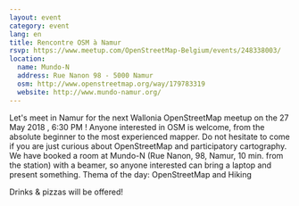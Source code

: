 ```yaml
---
layout: event
category: event
lang: en
title: Rencontre OSM à Namur
rsvp: https://www.meetup.com/OpenStreetMap-Belgium/events/248338003/
location:
  name: Mundo-N
  address: Rue Nanon 98 - 5000 Namur
  osm: http://www.openstreetmap.org/way/179783319
  website: http://www.mundo-namur.org/
---
```

Let's meet in Namur for the next Wallonia OpenStreetMap meetup on the 27 May 2018 , 6:30 PM ! Anyone interested in OSM is welcome, from the absolute beginner to the most experienced mapper. Do not hesitate to come if you are just curious about OpenStreetMap and participatory cartography. We have booked a room at Mundo-N (Rue Nanon, 98, Namur, 10 min. from the station) with a beamer, so anyone interested can bring a laptop and present something. Thema of the day: OpenStreetMap and Hiking

Drinks & pizzas will be offered!
